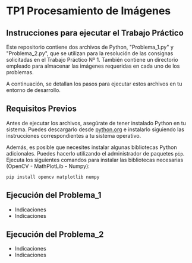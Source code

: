 # TP1 Procesamiento de Imágenes

## Instrucciones para ejecutar el Trabajo Práctico

Este repositorio contiene dos archivos de Python, "Problema_1.py" y "Problema_2.py", que se utilizan para la resolución de las consignas solicitadas en el Trabajo Práctico Nº 1. También contiene un directorio empleado para almacenar las imágenes requeridas en cada uno de los problemas. 

A continuación, se detallan los pasos para ejecutar estos archivos en tu entorno de desarrollo.

## Requisitos Previos

Antes de ejecutar los archivos, asegúrate de tener instalado Python en tu sistema. Puedes descargarlo desde [python.org](https://www.python.org/downloads/) e instalarlo siguiendo las instrucciones correspondientes a tu sistema operativo.

Además, es posible que necesites instalar algunas bibliotecas Python adicionales. Puedes hacerlo utilizando el administrador de paquetes `pip`. Ejecuta los siguientes comandos para instalar las bibliotecas necesarias (OpenCV - MathPlotLib - Numpy):

```pip install opencv matplotlib numpy```

## Ejecución del Problema_1

* Indicaciones
* Indicaciones

## Ejecución del Problema_2

* Indicaciones
* Indicaciones
